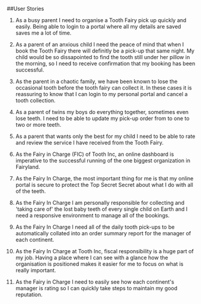 ##User Stories


1. As a busy parent I need to organise a Tooth Fairy pick up quickly and easily. Being able to login to a portal where all my details are saved saves me a lot of time.

2. As a parent of an anxious child I need the peace of mind that when I book the Tooth Fairy there will definitly be a pick-up that same night. My child would be so dissapointed to find the tooth still under her pillow in the morning, so I need to receive confirmation that my booking has been successful.

3. As the parent in a chaotic family, we have been known to lose the occasional tooth before the tooth fairy can collect it. In these cases it is reassuring to know that I can login to my personal portal and cancel a tooth collection. 

4. As a parent of twins my boys do everything together, sometimes even lose teeth. I need to be able to update my pick-up order from to one to two or more teeth.

5. As a parent that wants only the best for my child I need to be able to rate and review the service I have received from the Tooth Fairy.

6. As the Fairy in Charge (FIC) of Tooth Inc, an online dashboard is imperative to the successful running of the one biggest organization in Fairyland. 

7. As the Fairy In Charge, the most important thing for me is that my online portal is secure to protect the Top Secret Secret about what I do with all of the teeth.

8. As the Fairy In Charge I am personally responsible for collecting and 'taking care of' the lost baby teeth of every single child on Earth and I need a responsive environment to manage all of the bookings. 

9. As the Fairy In Charge I need all of the daily tooth pick-ups to be automatically collated into an order summary report for the manager of each continent. 

10. As the Fairy In Charge at Tooth Inc, fiscal responsibility is a huge part of my job. Having a place where I can see with a glance how the organisation is positioned makes it easier for me to focus on what is really important. 

11. As the Fairy in Charge I need to easily see how each continent's manager is rating so I can quickly take steps to maintain my good reputation.

